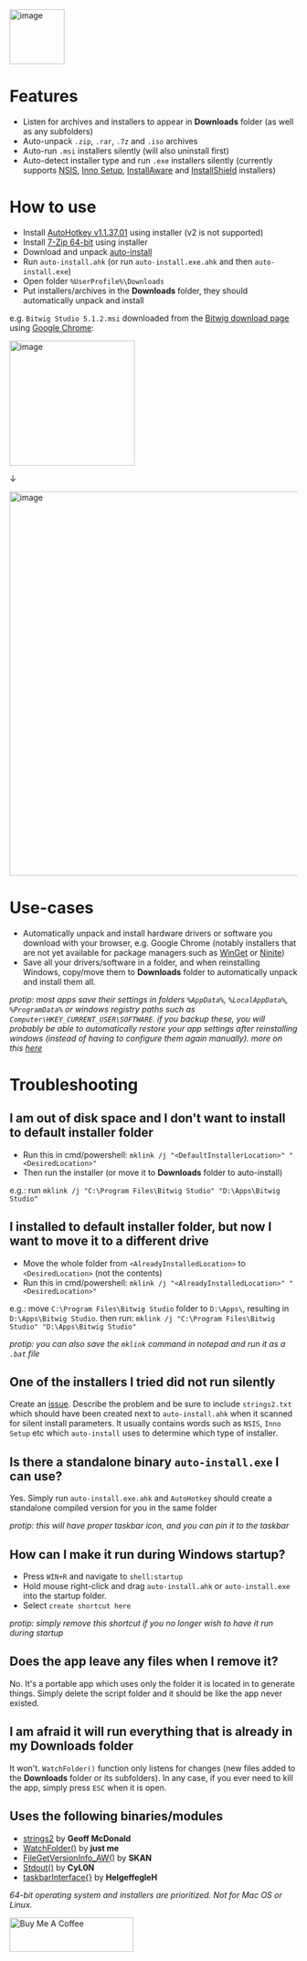 
<img width="96" alt="image" src="https://github.com/zotune/auto-install/assets/13079592/21bac34d-255b-4f61-b969-c8062f65ba13">

# Features
* Listen for archives and installers to appear in **Downloads** folder (as well as any subfolders)
* Auto-unpack `.zip`, `.rar`, `.7z` and `.iso` archives
* Auto-run `.msi` installers silently (will also uninstall first)
* Auto-detect installer type and run `.exe` installers silently (currently supports [NSIS](https://nsis.sourceforge.io/Main_Page), [Inno Setup](https://jrsoftware.org/isinfo.php), [InstallAware](https://www.installaware.com/) and [InstallShield](https://www.revenera.com/install/products/installshield) installers)

# How to use
* Install [AutoHotkey v1.1.37.01](https://www.autohotkey.com/download/) using installer (v2 is not supported)
* Install [7-Zip 64-bit](https://www.7-zip.org/) using installer
* Download and unpack [auto-install](https://codeload.github.com/zotune/auto-install/zip/refs/heads/main)
* Run `auto-install.ahk` (or run `auto-install.exe.ahk` and then `auto-install.exe`)
* Open folder `%UserProfile%\Downloads`
* Put installers/archives in the **Downloads** folder, they should automatically unpack and install

e.g. `Bitwig Studio 5.1.2.msi` downloaded from the [Bitwig download page](https://www.bitwig.com/download/) using [Google Chrome](https://www.google.com/chrome/):

<img width="219" alt="image" src="https://github.com/zotune/auto-install/assets/13079592/5c86f819-883a-4bc5-ba9b-09b22d75982d">

↓

<img width="673" alt="image" src="https://github.com/zotune/auto-install/assets/13079592/6b6b7b89-9637-4726-be81-faa59a2b858e">

# Use-cases
* Automatically unpack and install hardware drivers or software you download with your browser, e.g. Google Chrome (notably installers that are not yet available for package managers such as [WinGet](https://github.com/microsoft/winget-cli) or [Ninite](https://ninite.com))
* Save all your drivers/software in a folder, and when reinstalling Windows, copy/move them to **Downloads** folder to automatically unpack and install them all.

_protip: most apps save their settings in folders `%AppData%`, `%LocalAppData%`, `%ProgramData%` or windows registry paths such as `Computer\HKEY_CURRENT_USER\SOFTWARE`. if you backup these, you will probably be able to automatically restore your app settings after reinstalling windows (instead of having to configure them again manually). more on this [here](https://www.reddit.com/r/software/comments/3g4slg/before_upgrading_windows_using_a_clean_install/)_

# Troubleshooting

## I am out of disk space and I don't want to install to default installer folder

* Run this in cmd/powershell: `mklink /j "<DefaultInstallerLocation>" "<DesiredLocation>"`
* Then run the installer (or move it to **Downloads** folder to auto-install)

e.g.: run `mklink /j "C:\Program Files\Bitwig Studio" "D:\Apps\Bitwig Studio"`

## I installed to default installer folder, but now I want to move it to a different drive

* Move the whole folder from `<AlreadyInstalledLocation>` to `<DesiredLocation>` (not the contents)
* Run this in cmd/powershell: `mklink /j "<AlreadyInstalledLocation>" "<DesiredLocation>"`

e.g.: move `C:\Program Files\Bitwig Studio` folder to `D:\Apps\`, resulting in `D:\Apps\Bitwig Studio`. then run: `mklink /j "C:\Program Files\Bitwig Studio" "D:\Apps\Bitwig Studio"`

_protip: you can also save the `mklink` command in notepad and run it as a `.bat` file_

## One of the installers I tried did not run silently

Create an [issue](https://github.com/zotune/auto-install/issues). Describe the problem and be sure to include `strings2.txt` which should have been created next to `auto-install.ahk` when it scanned for silent install parameters. It usually contains words such as `NSIS`, `Inno Setup` etc which `auto-install` uses to determine which type of installer.

## Is there a standalone binary `auto-install.exe` I can use?

Yes. Simply run `auto-install.exe.ahk` and `AutoHotkey` should create a standalone compiled version for you in the same folder

_protip: this will have proper taskbar icon, and you can pin it to the taskbar_

## How can I make it run during Windows startup?

* Press `WIN+R` and navigate to `shell:startup`
* Hold mouse right-click and drag `auto-install.ahk` or `auto-install.exe` into the startup folder.
* Select `create shortcut here`

_protip: simply remove this shortcut if you no longer wish to have it run during startup_

## Does the app leave any files when I remove it?

No. It's a portable app which uses only the folder it is located in to generate things. Simply delete the script folder and it should be like the app never existed.

## I am afraid it will run everything that is already in my Downloads folder

It won't. `WatchFolder()` function only listens for changes (new files added to the **Downloads** folder or its subfolders). In any case, if you ever need to kill the app, simply press `ESC` when it is open.

## Uses the following binaries/modules
* [strings2](https://github.com/glmcdona/strings2/releases) by **Geoff McDonald**
* [WatchFolder()](https://www.autohotkey.com/boards/viewtopic.php?f=6&t=8384&hilit=watch) by **just me**
* [FileGetVersionInfo_AW()](https://www.autohotkey.com/board/topic/59496-filegetversioninfo-aw/) by **SKAN**
* [Stdout()](https://www.autohotkey.com/boards/viewtopic.php?style=7&t=56877) by **CyL0N**
* [taskbarInterface{}](https://github.com/HelgeffegleH/taskbarInterface) by **HelgeffegleH**

_64-bit operating system and installers are prioritized. Not for Mac OS or Linux._

<a href="https://www.buymeacoffee.com/adore" target="_blank"><img src="https://cdn.buymeacoffee.com/buttons/v2/default-blue.png" alt="Buy Me A Coffee" style="height: 60px !important;width: 217px !important;" ></a>
